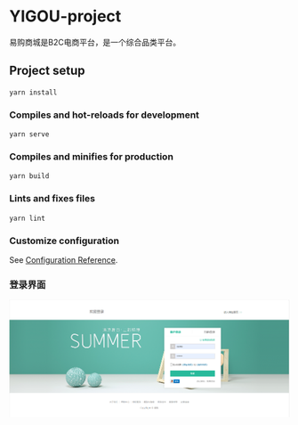 # YIGOU-project
易购商城是B2C电商平台，是一个综合品类平台。
## Project setup
```
yarn install
```

### Compiles and hot-reloads for development
```
yarn serve
```

### Compiles and minifies for production
```
yarn build
```

### Lints and fixes files
```
yarn lint
```

### Customize configuration
See [Configuration Reference](https://cli.vuejs.org/config/).

### 登录界面
![alt text](moudlefile/1.jpg)
